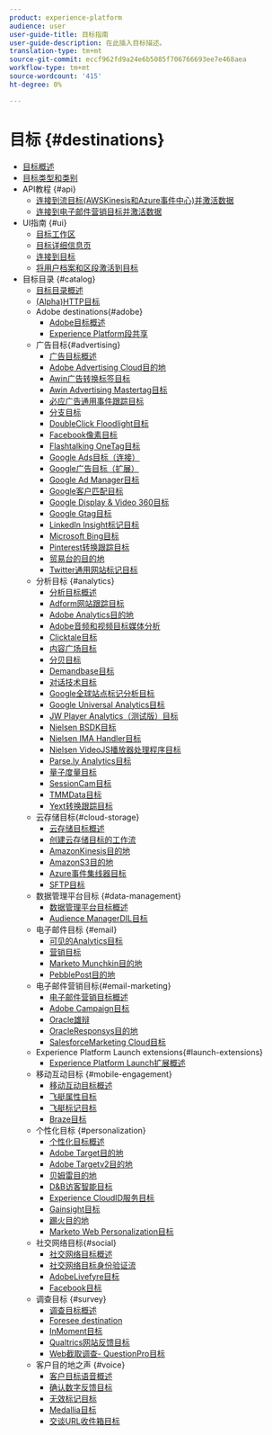 ```yaml
---
product: experience-platform
audience: user
user-guide-title: 目标指南
user-guide-description: 在此插入目标描述。
translation-type: tm+mt
source-git-commit: eccf962fd9a24e6b5085f706766693ee7e468aea
workflow-type: tm+mt
source-wordcount: '415'
ht-degree: 0%

---
```



# 目标 {#destinations}

* [目标概述](./home.md)
* [目标类型和类别](./destination-types.md)
* API教程 {#api}
   * [连接到流目标(AWSKinesis和Azure事件中心)并激活数据](./api/streaming-destinations.md)
   * [连接到电子邮件营销目标并激活数据](./api/email-marketing.md)
* UI指南 {#ui}
   * [目标工作区](./ui/destinations-workspace.md)
   * [目标详细信息页](./ui/destination-details-page.md)
   * [连接到目标](./ui/connect-destination.md)
   * [将用户档案和区段激活到目标](./ui/activate-destinations.md)
* 目标目录 {#catalog}
   * [目标目录概述](./catalog/overview.md)
   * [ (Alpha)HTTP目标](./catalog/http-destination.md)
   * Adobe destinations{#adobe}
      * [Adobe目标概述](./catalog/adobe/overview.md)
      * [Experience Platform段共享](https://docs.adobe.com/help/en/audience-manager/user-guide/implementation-integration-guides/integration-experience-platform/aam-aep-audience-sharing.html)
   * 广告目标{#advertising}
      * [广告目标概述](./catalog/advertising/overview.md)
      * [Adobe Advertising Cloud目的地](./catalog/advertising/adobe-advertising-cloud.md)
      * [Awin广告转换标签目标](./catalog/advertising/awin-conversiontag.md)
      * [Awin Advertising Mastertag目标](./catalog/advertising/awin-mastertag.md)
      * [必应广告通用事件跟踪目标](./catalog/advertising/bing-ads.md)
      * [分支目标](./catalog/advertising/branch.md)
      * [DoubleClick Floodlight目标](./catalog/advertising/doubleclick-floodlight.md)
      * [Facebook像素目标](./catalog/advertising/facebook-pixel.md)
      * [Flashtalking OneTag目标](./catalog/advertising/flashtalking.md)
      * [Google Ads目标（连接）](./catalog/advertising/google-ads-destination.md)
      * [Google广告目标（扩展）](./catalog/advertising/google-ads-extension.md)
      * [Google Ad Manager目标](./catalog/advertising/google-ad-manager.md)
      * [Google客户匹配目标](./catalog/advertising/google-customer-match.md)
      * [Google Display &amp; Video 360目标](./catalog/advertising/google-dv360.md)
      * [Google Gtag目标](./catalog/advertising/gtag-advertising.md)
      * [LinkedIn Insight标记目标](./catalog/advertising/linkedin.md)
      * [Microsoft Bing目标](./catalog/advertising/bing.md)
      * [Pinterest转换跟踪目标](./catalog/advertising/pinterest.md)
      * [贸易台的目的地](./catalog/advertising/tradedesk.md)
      * [Twitter通用网站标记目标](./catalog/advertising/twitter-uwt.md)
   * 分析目标 {#analytics}
      * [分析目标概述](./catalog/analytics/overview.md)
      * [Adform网站跟踪目标](./catalog/analytics/adform.md)
      * [Adobe Analytics目的地](./catalog/analytics/adobe-analytics.md)
      * [Adobe音频和视频目标媒体分析](./catalog/analytics/adobe-video-analytics.md)
      * [Clicktale目标](./catalog/analytics/clicktale.md)
      * [内容广场目标](./catalog/analytics/contentsquare.md)
      * [分贝目标](./catalog/analytics/decibel.md)
      * [Demandbase目标](./catalog/analytics/demandbase.md)
      * [对话技术目标](./catalog/analytics/dialogtech.md)
      * [Google全球站点标记分析目标](./catalog/analytics/gtag-analytics.md)
      * [Google Universal Analytics目标](./catalog/analytics/google-universal-analytics.md)
      * [JW Player Analytics（测试版）目标](./catalog/analytics/jw-player-analytics.md)
      * [Nielsen BSDK目标](./catalog/analytics/nielsen-bsdk.md)
      * [Nielsen IMA Handler目标](./catalog/analytics/nielsen-ima.md)
      * [Nielsen VideoJS播放器处理程序目标](./catalog/analytics/nielsen-videojs.md)
      * [Parse.ly Analytics目标](./catalog/analytics/parsely.md)
      * [量子度量目标](./catalog/analytics/quantum-metric.md)
      * [SessionCam目标](./catalog/analytics/sessioncam.md)
      * [TMMData目标](./catalog/analytics/tmmdata.md)
      * [Yext转换跟踪目标](./catalog/analytics/yext.md)
   * 云存储目标{#cloud-storage}
      * [云存储目标概述](./catalog/cloud-storage/overview.md)
      * [创建云存储目标的工作流](./catalog/cloud-storage/workflow.md)
      * [AmazonKinesis目的地](./catalog/cloud-storage/amazon-kinesis.md)
      * [AmazonS3目的地](./catalog/cloud-storage/amazon-s3.md)
      * [Azure事件集线器目标](./catalog/cloud-storage/azure-event-hubs.md)
      * [SFTP目标](./catalog/cloud-storage/sftp.md)
   * 数据管理平台目标 {#data-management}
      * [数据管理平台目标概述](./catalog/data-management/overview.md)
      * [Audience ManagerDIL目标](./catalog/data-management/aam-dil-extension.md)
   * 电子邮件目标 {#email}
      * [可见的Analytics目标](./catalog/email/bizible.md)
      * [营销目标](./catalog/email/marketo.md)
      * [Marketo Munchkin目的地](./catalog/email/marketo-munchkin.md)
      * [PebblePost目的地](./catalog/email/pebblepost.md)
   * 电子邮件营销目标{#email-marketing}
      * [电子邮件营销目标概述](./catalog/email-marketing/overview.md)
      * [Adobe Campaign目标](./catalog/email-marketing/adobe-campaign.md)
      * [Oracle雄辩](./catalog/email-marketing/oracle-eloqua.md)
      * [OracleResponsys目的地](./catalog/email-marketing/oracle-responsys.md)
      * [SalesforceMarketing Cloud目标](./catalog/email-marketing/salesforce-marketing-cloud.md)
   * Experience Platform Launch extensions{#launch-extensions}
      * [Experience Platform Launch扩展概述](./catalog/launch-extensions/overview.md)
   * 移动互动目标 {#mobile-engagement}
      * [移动互动目标概述](./catalog/mobile-engagement/overview.md)
      * [飞艇属性目标](./catalog/mobile-engagement/airship-attributes.md)
      * [飞艇标记目标](./catalog/mobile-engagement/airship-tags.md)
      * [Braze目标](./catalog/mobile-engagement/braze.md)
   * 个性化目标 {#personalization}
      * [个性化目标概述](./catalog/personalization/overview.md)
      * [Adobe Target目的地](./catalog/personalization/adobe-target.md)
      * [Adobe Targetv2目的地](./catalog/personalization/adobe-target-v2.md)
      * [贝姆雷目的地](./catalog/personalization/beemray.md)
      * [D&amp;B访客智能目标](./catalog/personalization/dnb.md)
      * [Experience CloudID服务目标](./catalog/personalization/adobe-ecid.md)
      * [Gainsight目标](./catalog/personalization/gainsight.md)
      * [踢火目的地](./catalog/personalization/kickfire.md)
      * [Marketo Web Personalization目标](./catalog/personalization/marketo-web-personalization.md)
   * 社交网络目标{#social}
      * [社交网络目标概述](./catalog/social/overview.md)
      * [社交网络目标身份验证流](./catalog/social/workflow.md)
      * [AdobeLivefyre目标](./catalog/social/adobe-livefyre.md)
      * [Facebook目标](./catalog/social/facebook.md)
   * 调查目标 {#survey}
      * [调查目标概述](./catalog/survey/overview.md)
      * [Foresee destination](./catalog/survey/foresee.md)
      * [InMoment目标](./catalog/survey/inmoment.md)
      * [Qualtrics网站反馈目标](./catalog/survey/qualtrics.md)
      * [Web截取调查- QuestionPro目标](./catalog/survey/web-intercept-surveys.md)
   * 客户目的地之声 {#voice}
      * [客户目标语音概述](./catalog/voice/overview.md)
      * [确认数字反馈目标](./catalog/voice/confirmit-digital-feedback.md)
      * [无效标记目标](./catalog/voice/invoca.md)
      * [Medallia目标](./catalog/voice/medallia.md)
      * [交谈URL收件箱目标](./catalog/voice/talkurl.md)